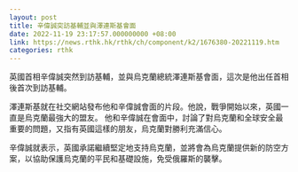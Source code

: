 ```yaml
---
layout: post
title: 辛偉誠突訪基輔並與澤連斯基會面
date: 2022-11-19 23:17:57.000000000 +08:00
link: https://news.rthk.hk/rthk/ch/component/k2/1676380-20221119.htm
categories: rthk
---
```


英國首相辛偉誠突然到訪基輔，並與烏克蘭總統澤連斯基會面，這次是他出任首相後首次到訪基輔。

澤連斯基就在社交網站發布他和辛偉誠會面的片段。他說，戰爭開始以來，英國一直是烏克蘭最強大的盟友。 他和辛偉誠在會面中，討論了對烏克蘭和全球安全最重要的問題，又指有英國這樣的朋友，烏克蘭對勝利充滿信心。

辛偉誠就表示，英國承諾繼續堅定地支持烏克蘭，並將會為烏克蘭提供新的防空方案，以協助保護烏克蘭的平民和基礎設施，免受俄羅斯的襲擊。
